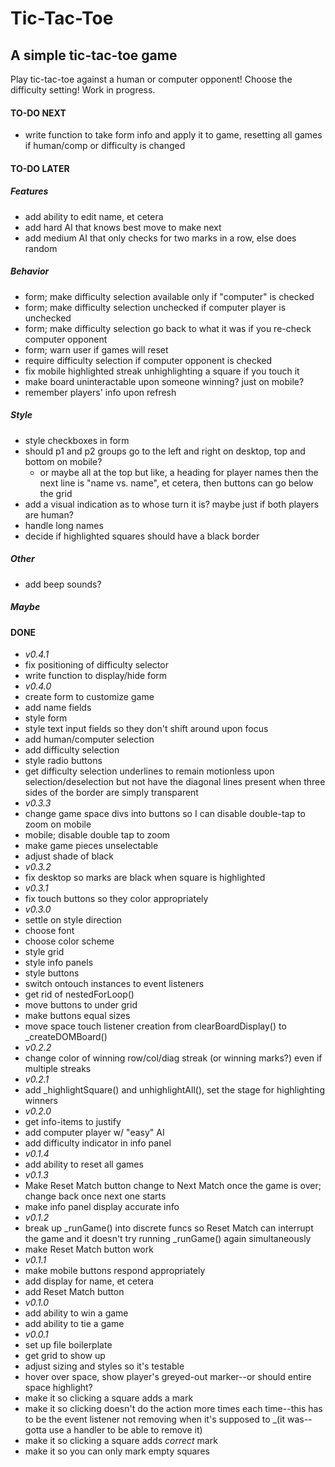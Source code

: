 # Tic-Tac-Toe
## A simple tic-tac-toe game
Play tic-tac-toe against a human or computer opponent!  Choose the difficulty setting!  Work in progress.

#### TO-DO NEXT
- write function to take form info and apply it to game, resetting all games if human/comp or difficulty is changed

#### TO-DO LATER
##### Features
- add ability to edit name, et cetera
- add hard AI that knows best move to make next
- add medium AI that only checks for two marks in a row, else does random
##### Behavior
- form; make difficulty selection available only if "computer" is checked
- form; make difficulty selection unchecked if computer player is unchecked
- form; make difficulty selection go back to what it was if you re-check computer opponent
- form; warn user if games will reset
- require difficulty selection if computer opponent is checked
- fix mobile highlighted streak unhighlighting a square if you touch it
- make board uninteractable upon someone winning?  just on mobile?
- remember players' info upon refresh
##### Style
- style checkboxes in form
- should p1 and p2 groups go to the left and right on desktop, top and bottom on mobile?
    - or maybe all at the top but like, a heading for player names then the next line is "name    vs.    name", et cetera, then buttons can go below the grid
- add a visual indication as to whose turn it is?  maybe just if both players are human?
- handle long names
- decide if highlighted squares should have a black border
##### Other
- add beep sounds?
##### Maybe

#### DONE
- *v0.4.1*
- fix positioning of difficulty selector
- write function to display/hide form
- *v0.4.0*
- create form to customize game
- add name fields
- style form
- style text input fields so they don't shift around upon focus
- add human/computer selection
- add difficulty selection
- style radio buttons
- get difficulty selection underlines to remain motionless upon selection/deselection but not have the diagonal lines present when three sides of the border are simply transparent
- *v0.3.3*
- change game space divs into buttons so I can disable double-tap to zoom on mobile
- mobile; disable double tap to zoom
- make game pieces unselectable
- adjust shade of black
- *v0.3.2*
- fix desktop so marks are black when square is highlighted
- *v0.3.1*
- fix touch buttons so they color appropriately
- *v0.3.0*
- settle on style direction
- choose font
- choose color scheme
- style grid
- style info panels
- style buttons
- switch ontouch instances to event listeners
- get rid of nestedForLoop()
- move buttons to under grid
- make buttons equal sizes
- move space touch listener creation from clearBoardDisplay() to _createDOMBoard()
- *v0.2.2*
- change color of winning row/col/diag streak (or winning marks?) even if multiple streaks
- *v0.2.1*
- add _highlightSquare() and unhighlightAll(), set the stage for highlighting winners
- *v0.2.0*
- get info-items to justify
- add computer player w/ "easy" AI
- add difficulty indicator in info panel
- *v0.1.4*
- add ability to reset all games
- *v0.1.3*
- Make Reset Match button change to Next Match once the game is over; change back once next one starts
- make info panel display accurate info
- *v0.1.2*
- break up _runGame() into discrete funcs so Reset Match can interrupt the game and it doesn't try running _runGame() again simultaneously
- make Reset Match button work
- *v0.1.1*
- make mobile buttons respond appropriately
- add display for name, et cetera
- add Reset Match button
- *v0.1.0*
- add ability to win a game
- add ability to tie a game
- *v0.0.1*
- set up file boilerplate
- get grid to show up
- adjust sizing and styles so it's testable
- hover over space, show player's greyed-out marker--or should entire space highlight?
- make it so clicking a square adds a mark
- make it so clicking doesn't do the action more times each time--this has to be the event listener not removing when it's supposed to _(it was--gotta use a handler to be able to remove it)
- make it so clicking a square adds *correct* mark
- make it so you can only mark empty squares
